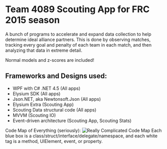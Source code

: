 Team 4089 Scouting App for FRC 2015 season
=================

A bunch of programs to accelerate and expand data collection to help determine ideal alliance partners. This is done by observing matches, tracking every goal and penalty of each team in each match, and then analyzing that data in extreme detail.

Normal models and z-scores are included!

Frameworks and Designs used:
-----------------
* WPF with C# .NET 4.5 (All apps)
* Elysium SDK (All apps)
* Json.NET, aka Newtonsoft.Json (All apps)
* Elysium Extra (Scouting App)
* Scouting Data structural code (All apps)
* MVVM (Scouting IO)
* Event-driven architecture (Scouting App, Scouting Stats)

Code Map of Everything (seriously):
![Really Complicated Code Map][codemap]
Each blue box is a class/struct/interface/delegate/namespace, and each white tag is a method, UIElement, event, or property.

[codemap]: http://i.imgur.com/mCjlNRm.png "Code Map of 2015 Scouting Apps. Extremely zoomed out."
